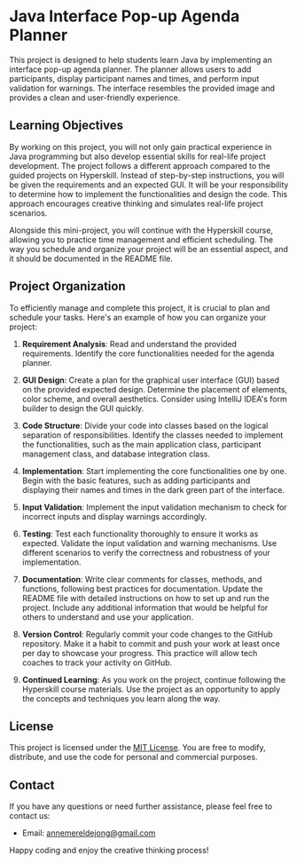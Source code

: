 # Java Interface Pop-up Agenda Planner

This project is designed to help students learn Java by implementing an interface pop-up agenda planner. The planner allows users to add participants, display participant names and times, and perform input validation for warnings. The interface resembles the provided image and provides a clean and user-friendly experience.

## Learning Objectives

By working on this project, you will not only gain practical experience in Java programming but also develop essential skills for real-life project development. The project follows a different approach compared to the guided projects on Hyperskill. Instead of step-by-step instructions, you will be given the requirements and an expected GUI. It will be your responsibility to determine how to implement the functionalities and design the code. This approach encourages creative thinking and simulates real-life project scenarios.

Alongside this mini-project, you will continue with the Hyperskill course, allowing you to practice time management and efficient scheduling. The way you schedule and organize your project will be an essential aspect, and it should be documented in the README file.

## Project Organization

To efficiently manage and complete this project, it is crucial to plan and schedule your tasks. Here's an example of how you can organize your project:

1. **Requirement Analysis**: Read and understand the provided requirements. Identify the core functionalities needed for the agenda planner.

2. **GUI Design**: Create a plan for the graphical user interface (GUI) based on the provided expected design. Determine the placement of elements, color scheme, and overall aesthetics. Consider using IntelliJ IDEA's form builder to design the GUI quickly.

3. **Code Structure**: Divide your code into classes based on the logical separation of responsibilities. Identify the classes needed to implement the functionalities, such as the main application class, participant management class, and database integration class.

4. **Implementation**: Start implementing the core functionalities one by one. Begin with the basic features, such as adding participants and displaying their names and times in the dark green part of the interface.

5. **Input Validation**: Implement the input validation mechanism to check for incorrect inputs and display warnings accordingly.

6. **Testing**: Test each functionality thoroughly to ensure it works as expected. Validate the input validation and warning mechanisms. Use different scenarios to verify the correctness and robustness of your implementation.

7. **Documentation**: Write clear comments for classes, methods, and functions, following best practices for documentation. Update the README file with detailed instructions on how to set up and run the project. Include any additional information that would be helpful for others to understand and use your application.

8. **Version Control**: Regularly commit your code changes to the GitHub repository. Make it a habit to commit and push your work at least once per day to showcase your progress. This practice will allow tech coaches to track your activity on GitHub.

9. **Continued Learning**: As you work on the project, continue following the Hyperskill course materials. Use the project as an opportunity to apply the concepts and techniques you learn along the way.

## License

This project is licensed under the [MIT License](LICENSE). You are free to modify, distribute, and use the code for personal and commercial purposes.

## Contact

If you have any questions or need further assistance, please feel free to contact us:

- Email: [annemereldejong@gmail.com](mailto:annemereldejong@gmail.com)

Happy coding and enjoy the creative thinking process!
